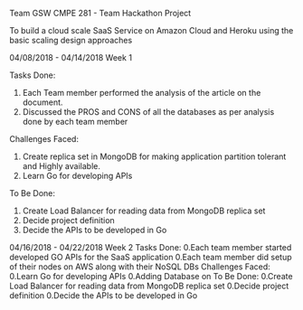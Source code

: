  Team GSW   CMPE 281 - Team Hackathon Project

 To build a cloud scale SaaS Service on Amazon Cloud and Heroku using the basic scaling design approaches
 
 04/08/2018 - 04/14/2018  Week 1
 
 Tasks Done:
 1. Each Team member performed the analysis of the article on the document.
 2. Discussed the PROS and CONS of all the databases as per analysis done by each team member
 
 
Challenges Faced:
 
 1. Create replica set in MongoDB for making application partition tolerant and Highly available.
 2. Learn Go for developing APIs
 
 
 To Be Done:
 
 1. Create Load Balancer for reading data from MongoDB replica set
 2. Decide project definition
 3. Decide the APIs to be developed in Go
 
 04/16/2018 - 04/22/2018 Week 2 
Tasks Done:
0.Each team member started developed GO APIs for the SaaS application
0.Each team member did setup of their nodes on AWS along with their NoSQL DBs
Challenges Faced:
0.Learn Go for developing APIs
0.Adding Database on 
To Be Done:
0.Create Load Balancer for reading data from MongoDB replica set
0.Decide project definition
0.Decide the APIs to be developed in Go

